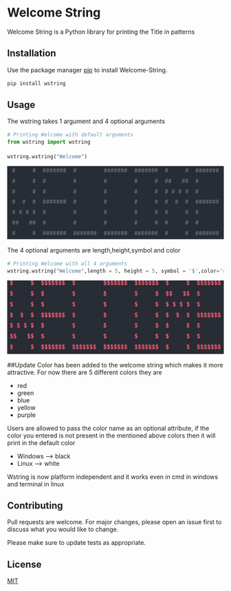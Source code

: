 # Welcome String

Welcome String is a Python library for printing the Title in patterns

## Installation

Use the package manager [pip](https://pip.pypa.io/en/stable/) to install Welcome-String.

```bash
pip install wstring
```

## Usage

The wstring takes 1 argument and 4 optional arguments
```python
# Printing Welcome with default arguments
from wstring import wstring

wstring.wstring("Welcome")
```
![](normal.jpg)


The 4 optional arguments are length,height,symbol and color
```python
# Printing Welcome with all 4 arguments
wstring.wstring("Welcome",length = 5, height = 5, symbol = '$',color='red')
```
![](clr.jpg)

##Update
Color has been added to the welcome string which makes it more attractive.
For now there are 5 different colors they are

<ul>
<li>red
</li>
<li>green
</li>
<li>blue</li>
<li>yellow</li>
<li>purple</li>
</ul>

Users are allowed to pass the color name as an optional attribute, if the color you entered is not present in the mentioned above colors then it will print in the default color
<ul>
<li>Windows --> black</li>
<li>Linux --> white</li>
</ul>

Wstring is now platform independent and it works even in cmd in windows and terminal in linux

## Contributing
Pull requests are welcome. For major changes, please open an issue first to discuss what you would like to change.

Please make sure to update tests as appropriate.

## License
[MIT](https://github.com/TONYSTARK-EDITH/wstring/blob/master/LICENSE)
